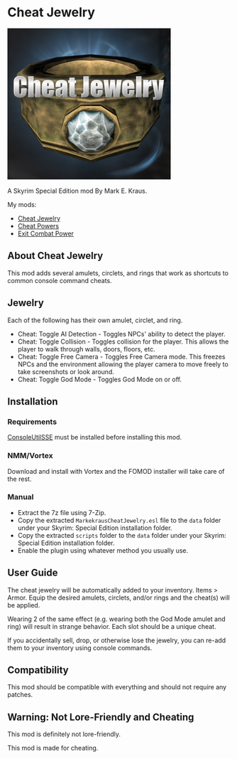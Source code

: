 # Cheat Jewelry

![Cheat Jewelry](logo.png)

A Skyrim Special Edition mod By Mark E. Kraus.

My mods:

* [Cheat Jewelry](https://www.nexusmods.com/skyrimspecialedition/mods/58973)
* [Cheat Powers](https://www.nexusmods.com/skyrimspecialedition/mods/58892)
* [Exit Combat Power](https://www.nexusmods.com/skyrimspecialedition/mods/58651)

## About Cheat Jewelry

This mod adds several amulets, circlets, and rings that work as shortcuts to common console command cheats.

## Jewelry

Each of the following has their own amulet, circlet, and ring.

* Cheat: Toggle AI Detection - Toggles NPCs' ability to detect the player.
* Cheat: Toggle Collision - Toggles collision for the player. This allows the player to walk through walls, doors, floors, etc.
* Cheat: Toggle Free Camera - Toggles Free Camera mode. This freezes NPCs and the environment allowing the player camera to move freely to take screenshots or look around.
* Cheat: Toggle God Mode - Toggles God Mode on or off.

## Installation

### Requirements

[ConsoleUtilSSE](https://www.nexusmods.com/skyrimspecialedition/mods/24858) must be installed before installing this mod.

### NMM/Vortex

Download and install with Vortex and the FOMOD installer will take care of the rest.

### Manual

* Extract the 7z file using 7-Zip.
* Copy the extracted `MarkekrausCheatJewelry.esl` file to the `data` folder under your Skyrim: Special Edition installation folder.
* Copy the extracted `scripts` folder to the `data` folder under your Skyrim: Special Edition installation folder.
* Enable the plugin using whatever method you usually use.

## User Guide

The cheat jewelry will be automatically added to your inventory. Items > Armor. Equip the desired amulets, circlets, and/or rings and the cheat(s) will be applied.

Wearing 2 of the same effect (e.g. wearing both the God Mode amulet and ring) will result in strange behavior. Each slot should be a unique cheat.

If you accidentally sell, drop, or otherwise lose the jewelry, you can re-add them to your inventory using console commands.

## Compatibility

This mod should be compatible with everything and should not require any patches.

## Warning: Not Lore-Friendly and Cheating

This mod is definitely not lore-friendly.

This mod is made for cheating.
